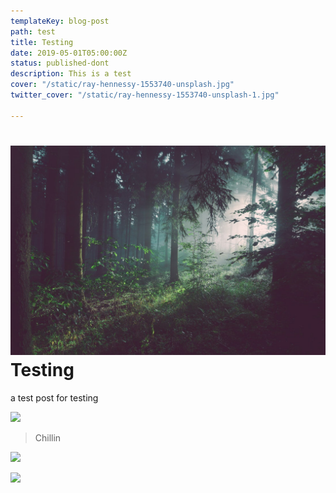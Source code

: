 ```yaml
---
templateKey: blog-post
path: test
title: Testing
date: 2019-05-01T05:00:00Z
status: published-dont
description: This is a test
cover: "/static/ray-hennessy-1553740-unsplash.jpg"
twitter_cover: "/static/ray-hennessy-1553740-unsplash-1.jpg"

---
```

# ![](/static/forest.jpeg)Testing

a test post for testing

![](/picnic_table.jpg)

> Chillin

![](/IMG_20150125_141529366.jpg)

![](/images/Screenshot_20190508-145353.png)